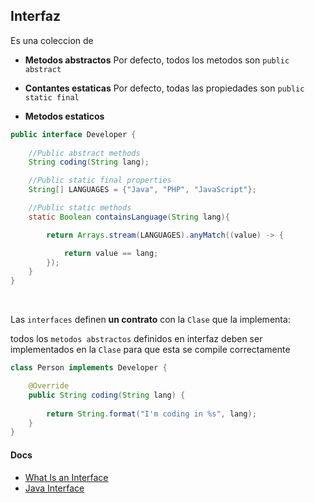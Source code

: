 

## Interfaz

Es una coleccion de

- **Metodos abstractos**
    Por defecto, todos los metodos son `public abstract`

- **Contantes estaticas**
    Por defecto, todas las propiedades son `public static final`

- **Metodos estaticos**


```java
public interface Developer {
    
    //Public abstract methods
    String coding(String lang);

    //Public static final properties
    String[] LANGUAGES = {"Java", "PHP", "JavaScript"};

    //Public static methods
    static Boolean containsLanguage(String lang){

        return Arrays.stream(LANGUAGES).anyMatch((value) -> {

            return value == lang;
        });
    }
}
```
<br>
   
Las `interfaces` definen **un contrato** con la `Clase` que la implementa:

todos los `metodos abstractos` definidos en interfaz deben ser implementados en la `Clase` para que esta se compile correctamente


```java
class Person implements Developer {

    @Override
    public String coding(String lang) {
        
        return String.format("I'm coding in %s", lang);
    } 
}
```




#### Docs

- [What Is an Interface](https://docs.oracle.com/javase/tutorial/java/concepts/interface.html)
- [Java Interface](https://www.w3schools.com/java/java_interface.asp)